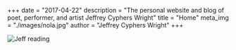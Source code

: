 +++
date = "2017-04-22"
description = "The personal website and blog of poet, performer, and artist Jeffrey Cyphers Wright"
title = "Home"
meta_img = "./images/nola.jpg"
author = "Jeffrey Cyphers Wright"
+++


![Jeff reading](images/nola.jpg "Jeff at Cafe Istanbul")



